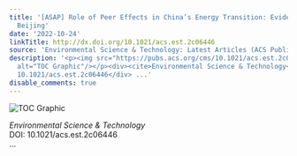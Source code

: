 ```yaml
---
title: '[ASAP] Role of Peer Effects in China’s Energy Transition: Evidence from Rural
  Beijing'
date: '2022-10-24'
linkTitle: http://dx.doi.org/10.1021/acs.est.2c06446
source: 'Environmental Science & Technology: Latest Articles (ACS Publications)'
description: '<p><img src="https://pubs.acs.org/cms/10.1021/acs.est.2c06446/asset/images/medium/es2c06446_0004.gif"
  alt="TOC Graphic"/></p><div><cite>Environmental Science & Technology</cite></div><div>DOI:
  10.1021/acs.est.2c06446</div> ...'
disable_comments: true
---
```

<p><img src="https://pubs.acs.org/cms/10.1021/acs.est.2c06446/asset/images/medium/es2c06446_0004.gif" alt="TOC Graphic"/></p><div><cite>Environmental Science & Technology</cite></div><div>DOI: 10.1021/acs.est.2c06446</div> ...